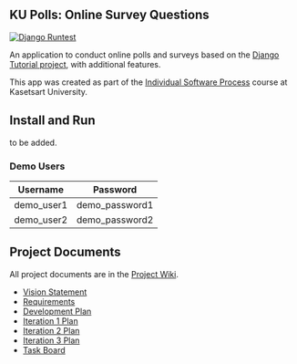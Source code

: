 ## KU Polls: Online Survey Questions 

[![Django Runtest](https://github.com/Pichayanon/ku-polls/actions/workflows/django-runtest.yml/badge.svg)](https://github.com/Pichayanon/ku-polls/actions/workflows/django-runtest.yml)

An application to conduct online polls and surveys based
on the [Django Tutorial project][django-tutorial], with
additional features.

This app was created as part of the [Individual Software Process](
https://cpske.github.io/ISP) course at Kasetsart University.

## Install and Run

to be added.

### Demo Users
| Username   | Password       |
|------------|----------------|
| demo_user1 | demo_password1 |
| demo_user2 | demo_password2 |

## Project Documents

All project documents are in the [Project Wiki](../../wiki/Home).

- [Vision Statement](../../wiki/Vision-Statement)
- [Requirements](../../wiki/Requirements)
- [Development Plan](../../wiki/Development-Plan)
- [Iteration 1 Plan](../../wiki/Iteration-1-Plan)
- [Iteration 2 Plan](../../wiki/Iteration-2-Plan)
- [Iteration 3 Plan](../../wiki/Iteration-3-Plan)
- [Task Board](https://github.com/users/Pichayanon/projects/1)

[django-tutorial]: https://docs.djangoproject.com/en/4.1/intro/tutorial01/